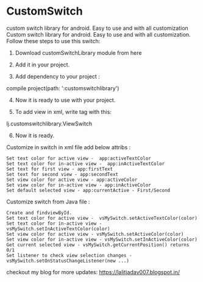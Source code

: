 # CustomSwitch
custom switch library for android. Easy to use and with all customization   
 Custom switch library for android. Easy to use and with all customization.
Follow these steps to use this switch:

1. Download customSwitchLibrary module from here

2. Add it in your project.

3. Add dependency to your project :

compile project(path: ':customswitchlibrary') 

4. Now it is ready to use with your project.

5. To add view in xml, write tag with this:

lj.customswitchlibrary.ViewSwitch

6. Now it is ready.


Customize in switch in xml file add below attribs :

    Set text color for active view -  app:activeTextColor
    Set text color for in-active view -  app:inActiveTextColor
    Set text for first view - app:firstText
    Set text for second view - app:secondText
    Set view color for active view - app:activeColor
    Set view color for in-active view - app:inActiveColor
    Set default selected view - app:currentActive - First/Second

Customize switch from Java file : 

    Create and findviewById.
    Set text color for active view -  vsMySwitch.setActiveTextColor(color)
    Set text color for in-active view -  vsMySwitch.setInActiveTextColor(color)
    Set view color for active view - vsMySwitch.setActiveColor(color)
    Set view color for in-active view - vsMySwitch.setInActiveColor(color)
    Get current selected view - vsMySwitch.getCurrentPosition() returns 0/1
    Set listener to check view selection changes - vsMySwitch.setOnStatusChangeListener(new ...)


checkout my blog for more updates: https://lalitjadav007.blogspot.in/
